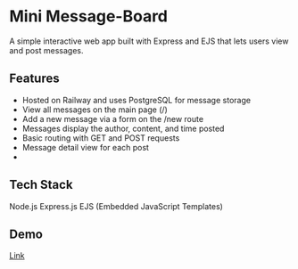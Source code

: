 # Mini Message-Board
A simple interactive web app built with Express and EJS that lets users view and post messages.

## Features
- Hosted on Railway and uses PostgreSQL for message storage
- View all messages on the main page (/)
- Add a new message via a form on the /new route
- Messages display the author, content, and time posted
- Basic routing with GET and POST requests
- Message detail view for each post
- 
## Tech Stack
Node.js
Express.js
EJS (Embedded JavaScript Templates)

## Demo
[Link](https://message-board-production-1a0a.up.railway.app/)
